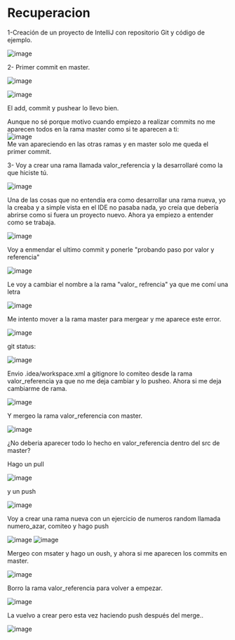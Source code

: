 # Recuperacion



1-Creación de un proyecto de IntelliJ con repositorio Git y código de ejemplo.

![image](https://user-images.githubusercontent.com/113994483/209982724-8339d51a-35fb-4a6f-9ab4-1ed52bf88cff.png)

2- Primer commit en master.

![image](https://user-images.githubusercontent.com/113994483/209982744-053f7ea6-de96-4764-bf67-8ad13f519f37.png)

![image](https://user-images.githubusercontent.com/113994483/209982774-a6be5d3f-e43d-491d-905b-0b023c2f5747.png)


El add, commit y pushear lo llevo bien.<br>

Aunque no sé porque motivo cuando empiezo a realizar commits no me aparecen todos en la rama master como si te aparecen a ti:<br>
![image](https://user-images.githubusercontent.com/113994483/209983061-2783b3d5-9e7e-4121-a442-9bc084898f85.png)<br>
Me van apareciendo en las otras ramas y en master solo me queda el primer commit.

3- Voy a crear una rama llamada valor_referencia y la desarrollaré como la que hiciste tú.

![image](https://user-images.githubusercontent.com/113994483/209983746-6b6d5e7e-2ab8-44ff-9d45-d3140d797ea2.png)

Una de las cosas que no entendía era como desarrollar una rama nueva, yo la creaba y a simple vista en el IDE no pasaba nada,
yo creía que debería abrirse como si fuera un proyecto nuevo. Ahora ya empiezo a entender como se trabaja. <br>

![image](https://user-images.githubusercontent.com/113994483/209985099-2828fb20-55f9-44e1-902a-562dc5cf66bc.png)

Voy a enmendar el ultimo commit y ponerle "probando paso por valor y referencia"<br>

![image](https://user-images.githubusercontent.com/113994483/209986100-9bbf2cfb-cebd-4627-9fb4-c2de6b7c7418.png)

Le voy a cambiar el nombre a la rama "valor_ refrencia" ya que me comí una letra

![image](https://user-images.githubusercontent.com/113994483/209986639-b8681b98-5dfd-4ce2-b131-2c99d045b266.png)

Me intento mover  a la rama master para mergear y me aparece este error.

![image](https://user-images.githubusercontent.com/113994483/209989207-9cfa638f-6399-426a-8e02-12360b1993f8.png)

git status:

![image](https://user-images.githubusercontent.com/113994483/209989488-2fd08d9b-09d6-40b5-8edf-f6772d9e9534.png)

Envio .idea/workspace.xml a gitignore lo comiteo desde la rama valor_referencia ya que no me deja cambiar y lo pusheo.
Ahora si me deja cambiarme de rama.

![image](https://user-images.githubusercontent.com/113994483/209989838-f3f7d661-705c-4211-8c28-82f8cc2504d9.png)

Y mergeo la rama valor_referencia con master.


![image](https://user-images.githubusercontent.com/113994483/209989936-da44fcb0-3209-406e-8116-6899345d2bc4.png)


¿No deberia aparecer todo lo hecho en valor_referencia dentro del src de master?

Hago un pull

![image](https://user-images.githubusercontent.com/113994483/210400221-e5f2767d-812c-49ac-9a08-c572092d7c99.png)

y un push

![image](https://user-images.githubusercontent.com/113994483/210400354-7c517f0b-8222-45b5-b5b0-4380db0c2e4c.png)

Voy a crear una rama nueva con un ejercicio de numeros random llamada numero_azar, comiteo y hago push

![image](https://user-images.githubusercontent.com/113994483/210400518-5d6971d2-41b0-4aa0-8358-05f240f1f4e3.png)
![image](https://user-images.githubusercontent.com/113994483/210400600-ee0888db-e98c-4c0b-98a5-34cb46a45183.png)

Mergeo con msater y hago un oush, y ahora si me aparecen los commits en master.

![image](https://user-images.githubusercontent.com/113994483/210400838-201b6634-28a8-467a-bb88-28a7d75909ad.png)

Borro la rama valor_referencia para volver a empezar.

![image](https://user-images.githubusercontent.com/113994483/210400969-5b2e46f9-2e1e-4f5a-bfb3-60e6d3df597e.png)

La vuelvo a crear pero esta vez haciendo push después del merge..

![image](https://user-images.githubusercontent.com/113994483/210401189-ed9e581a-3d88-4c30-ae0d-3ad1797e1822.png)




























